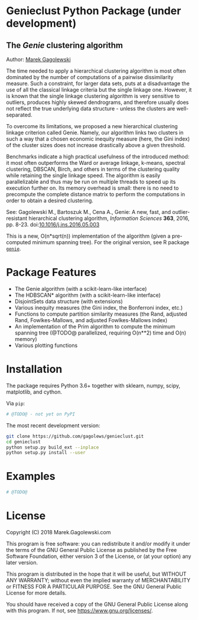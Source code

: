 Genieclust Python Package (**under development**)
=========================

The *Genie*  clustering algorithm
---------------------------------

Author: [Marek Gagolewski](http://www.gagolewski.com)

The time needed to apply a hierarchical clustering algorithm is most
often dominated by the number of computations of a pairwise dissimilarity
measure. Such a constraint, for larger data sets, puts at a disadvantage
the use of all the classical linkage criteria but the single linkage one.
However, it is known that the single linkage clustering algorithm is very
sensitive to outliers, produces highly skewed dendrograms, and therefore
usually does not reflect the true underlying data structure -
unless the clusters are well-separated.

To overcome its limitations, we proposed a new hierarchical clustering linkage
criterion called Genie. Namely, our algorithm links two clusters in such
a way that a chosen economic inequity measure (here, the Gini index)
of the cluster sizes does not increase drastically above a given threshold.

Benchmarks indicate a high practical usefulness of the introduced method:
it most often outperforms the Ward or average linkage, k-means,
spectral clustering, DBSCAN, Birch, and others in terms of the clustering
quality while retaining the single linkage speed. The algorithm is easily
parallelizable and thus may be run on multiple threads to speed up its
execution further on. Its memory overhead is small: there is no need
to precompute the complete distance matrix to perform the computations
in order to obtain a desired clustering.

See: Gagolewski M., Bartoszuk M., Cena A.,
Genie: A new, fast, and outlier-resistant hierarchical clustering algorithm,
*Information Sciences* **363**, 2016, pp. 8-23.
doi:[10.1016/j.ins.2016.05.003](http://dx.doi.org/10.1016/j.ins.2016.05.003)



This is a new, O(n*sqrt(n)) implementation of the algorithm
(given a pre-computed minimum spanning tree).
For the original version,
see R package [`genie`](https://cran.r-project.org/package=genie).



Package Features
================

* The Genie algorithm (with a scikit-learn-like interface)
* The HDBSCAN* algorithm (with a scikit-learn-like interface)
* DisjointSets data structure (with extensions)
* Various inequity measures (the Gini index, the Bonferroni index, etc.)
* Functions to compute partition similarity measures
(the Rand, adjusted Rand, Fowlkes-Mallows, and adjusted Fowlkes-Mallows index)
* An implementation of the Prim algorithm to compute the minimum spanning tree
(@TODO@ parallelized, requiring O(n**2) time and O(n) memory)
* Various plotting functions


Installation
============

The package requires Python 3.6+ together with
sklearn, numpy, scipy, matplotlib, and cython.


Via `pip`:

```python
# @TODO@ - not yet on PyPI
```

The most recent development version:

```bash
git clone https://github.com/gagolews/genieclust.git
cd genieclust
python setup.py build_ext --inplace
python setup.py install --user
```

Examples
========

```python
# @TODO@
```


License
=======

Copyright (C) 2018 Marek.Gagolewski.com

This program is free software: you can redistribute it and/or modify
it under the terms of the GNU General Public License as published by
the Free Software Foundation, either version 3 of the License, or
(at your option) any later version.

This program is distributed in the hope that it will be useful,
but WITHOUT ANY WARRANTY; without even the implied warranty of
MERCHANTABILITY or FITNESS FOR A PARTICULAR PURPOSE.  See the
GNU General Public License for more details.

You should have received a copy of the GNU General Public License
along with this program.  If not, see <https://www.gnu.org/licenses/>.
